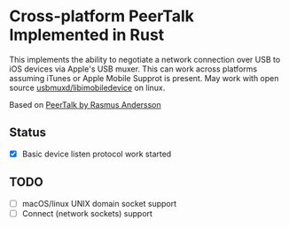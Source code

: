 # Cross-platform PeerTalk Implemented in Rust

This implements the ability to negotiate a network connection over USB to iOS devices via Apple's USB muxer. This can work across platforms assuming iTunes or Apple Mobile Supprot is present. May work with open source [usbmuxd/libimobiledevice](http://www.libimobiledevice.org/) on linux.

Based on [PeerTalk by Rasmus Andersson](https://github.com/rsms/peertalk)

## Status

- [x] Basic device listen protocol work started

## TODO

- [ ] macOS/linux UNIX domain socket support
- [ ] Connect (network sockets) support
